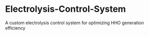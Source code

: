 # Electrolysis-Control-System
A custom electrolysis control system for optimizing HHO generation efficiency
